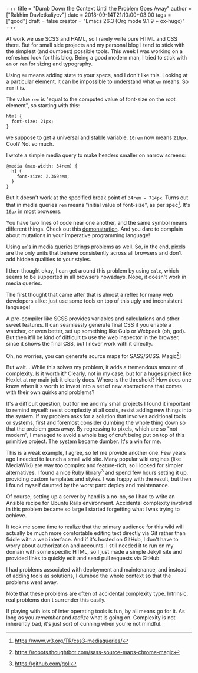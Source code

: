 +++
title = "Dumb Down the Context Until the Problem Goes Away"
author = ["Rakhim Davletkaliyev"]
date = 2018-09-14T21:10:00+03:00
tags = ["good"]
draft = false
creator = "Emacs 26.3 (Org mode 9.1.9 + ox-hugo)"
+++

At work we use SCSS and HAML, so I rarely write pure HTML and CSS there. But for small side projects and my personal blog I tend to stick with the simplest (and dumbest) possible tools. This week I was working on a refreshed look for this blog. Being a good modern man, I tried to stick with `em` or `rem` for sizing and typography.

Using `em` means adding state to your specs, and I don't like this. Looking at a particular element, it can be impossible to understand what `em` means. So `rem` it is.

The value `rem` is "equal to the computed value of font-size on the root element", so starting with this:

```nil
html {
  font-size: 21px;
}
```

we suppose to get a universal and stable variable. `10rem` now means `210px`. Cool? Not so much.

I wrote a simple media query to make headers smaller on narrow screens:

```nil
@media (max-width: 34rem) {
  h1 {
    font-size: 2.369rem;
  }
}
```

But it doesn't work at the specified break point of `34rem = 714px`. Turns out that in media queries `rem` means "initial value of font-size", as per spec[^fn:1]. It's `16px` in most browsers.

You have two lines of code near one another, and the same symbol means different things. Check out this [demonstration](https://fvsch.com/browser-bugs/rem-mediaquery/). And you dare to complain about mutations in your imperative programming language!

[Using `em`'s in media queries brings problems](https://adamwathan.me/dont-use-em-for-media-queries/) as well. So, in the end, pixels are the only units that behave consistently across all browsers and don't add hidden qualities to your styles.

I then thought okay, I can get around this problem by using `calc`, which seems to be supported in all browsers nowadays.  Nope, it doesn't work in media queries.

The first thought that came after that is almost a reflex for many web developers alike: just use some tools on top of this ugly and inconsistent language!

A pre-compiler like SCSS provides variables and calculations and other sweet features. It can seamlessly generate final CSS if you enable a watcher, or even better, set up something like Gulp or Webpack (oh, god). But then it'll be kind of difficult to use the web inspector in the browser, since it shows the final CSS, but I never work with it directly.

Oh, no worries, you can generate source maps for SASS/SCSS. Magic[^fn:2]!

But wait... While this solves my problem, it adds a tremendous amount of complexity. Is it worth it? Clearly, not in my case, but for a huges project like Hexlet at my main job it clearly does. Where is the threshold? How does one know when it's worth to invest into a set of new abstractions that comes with their own quirks and problems?

It's a difficult question, but for me and my small projects I found it important to remind myself: resist complexity at all costs, resist adding new things into the system. If my problem asks for a solution that involves additional tools or systems, first and foremost consider dumbing the whole thing down so that the problem goes away. By regressing to pixels, which are so "not modern", I managed to avoid a whole bag of cruft being put on top of this primitive project. The system became dumber. It's a win for me.

This is a weak example, I agree, so let me provide another one. Few years ago I needed to launch a small wiki site. Many popular wiki engines (like MediaWiki) are way too complex and feature-rich, so I looked for simpler alternatives. I found a nice Ruby library[^fn:3] and spend few hours setting it up, providing custom templates and styles. I was happy with the result, but then I found myself daunted by the worst part: deploy and maintenance.

Of course, setting up a server by hand is a no-no, so I had to write an Ansible recipe for Ubuntu Rails environment. Accidental complexity involved in this problem became so large I started forgetting what I was trying to achieve.

It took me some time to realize that the primary audience for this wiki will actually be much more comfortable editing text directly via Git rather than fiddle with a web interface. And if it's hosted on GitHub, I don't have to worry about authorization and accounts. I still needed it to run on my domain with some specific HTML, so I just made a simple Jekyll site and provided links to quickly edit and send pull requests via GitHub.

I had problems associated with deployment and maintenance, and instead of adding tools as solutions, I dumbed the whole context so that the problems went away.

Note that these problems are often of accidental complexity type. Intrinsic, real problems don't surrender this easily.

If playing with lots of inter operating tools is fun, by all means go for it. As long as you _remember_ and _realize_ what is going on. Complexity is not inherently bad, it's just sort of cunning when you're not mindful.

[^fn:1]: <https://www.w3.org/TR/css3-mediaqueries/>
[^fn:2]: <https://robots.thoughtbot.com/sass-source-maps-chrome-magic>
[^fn:3]: <https://github.com/goll>

